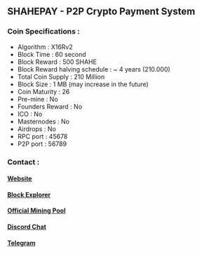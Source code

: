 ## SHAHEPAY - P2P Crypto Payment System

### Coin Specifications :
* Algorithm : X16Rv2
* Block Time : 60 second
* Block Reward : 500 SHAHE
* Block Reward halving schedule : ~ 4 years (210.000)
* Total Coin Supply : 210 Million
* Block Size : 1 MB (may increase in the future)
* Coin Maturity : 26
* Pre-mine : No
* Founders Reward : No
* ICO : No
* Masternodes : No
* Airdrops : No
* RPC port : 45678
* P2P port : 56789

### Contact :
#### [Website](https://shahepay.github.io)
#### [Block Explorer](https://explorer.shahepay.com)
#### [Official Mining Pool](https://minenow.ml)

#### [Discord Chat](https://discord.com/invite/HavCDpdCTM)
#### [Telegram](https://twitter.com/shahepay)


